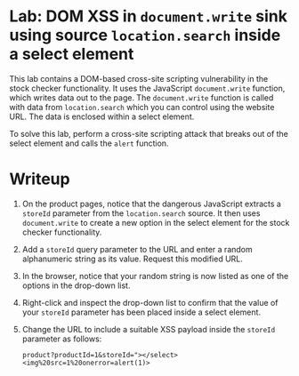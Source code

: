 # Lab: DOM XSS in `document.write` sink using source `location.search` inside a select element

This lab contains a DOM-based cross-site scripting vulnerability in the stock checker functionality. It uses the JavaScript `document.write` function, which writes data out to the page. The `document.write` function is called with data from `location.search` which you can control using the website URL. The data is enclosed within a select element.

To solve this lab, perform a cross-site scripting attack that breaks out of the select element and calls the `alert` function.


# Writeup

1. On the product pages, notice that the dangerous JavaScript extracts a `storeId` parameter from the `location.search` source. It then uses `document.write` to create a new option in the select element for the stock checker functionality.
2. Add a `storeId` query parameter to the URL and enter a random alphanumeric string as its value. Request this modified URL.
3. In the browser, notice that your random string is now listed as one of the options in the drop-down list.
4. Right-click and inspect the drop-down list to confirm that the value of your `storeId` parameter has been placed inside a select element.
5. Change the URL to include a suitable XSS payload inside the `storeId` parameter as follows:
    
    `product?productId=1&storeId="></select><img%20src=1%20onerror=alert(1)>`